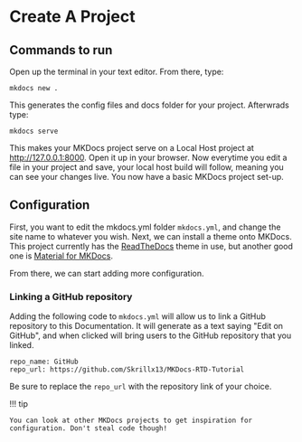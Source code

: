# Create A Project

## Commands to run

Open up the terminal in your text editor. From there, type:

    mkdocs new .

This generates the config files and docs folder for your project. Afterwrads type:

    mkdocs serve

This makes your MKDocs project serve on a Local Host project at http://127.0.0.1:8000. Open it up in your browser. Now everytime you edit a file in your project and save, your local host build will follow, meaning you can see your changes live. You now have a basic MKDocs project set-up.

## Configuration

First, you want to edit the mkdocs.yml folder ```mkdocs.yml```, and change the site name to whatever you wish. Next, we can install a theme onto MKDocs. This project currently has the [ReadTheDocs](https://sphinx-rtd-theme.readthedocs.io/en/stable/) theme in use, but another good one is [Material for MKDocs](https://squidfunk.github.io/mkdocs-material/).

From there, we can start adding more configuration.

### Linking a GitHub repository

Adding the following code to ```mkdocs.yml``` will allow us to link a GitHub repository to this Documentation. It will generate as a text saying "Edit on GitHub", and when clicked will bring users to the GitHub repository that you linked.

    repo_name: GitHub
    repo_url: https://github.com/Skrillx13/MKDocs-RTD-Tutorial

Be sure to replace the ```repo_url``` with the repository link of your choice.

!!! tip

    You can look at other MKDocs projects to get inspiration for configuration. Don't steal code though!


